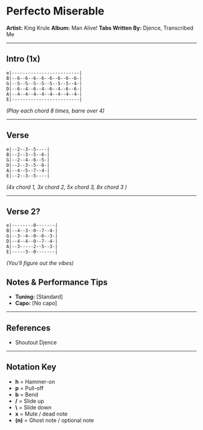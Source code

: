 # Perfecto Miserable

**Artist:** King Krule
**Album:** Man Alive!
**Tabs Written By:** Djence, Transcribed Me

---

## Intro (1x)

```plaintext
e|-------------------------|
B|--6--6--6--6--6--6--6--6-|
G|--5--5--5--5--5--5--5--4-|
D|--6--4--6--4--6--4--6--6-|
A|--4--4--4--4--4--4--4--4-|
E|-------------------------|
```
*(Play each chord 8 times, barre over 4)*


---

## Verse 

```plaintext
e|--2--3--5----|
B|--2--3--5--6-|
G|--2--4--6--5-|
D|--2--3--5--6-|
A|--4--5--7--4-|
E|--2--3--5----|
```

*(4x chord 1, 3x chord 2, 5x chord 3, 8x chord 3 )*


---

## Verse 2?
```plaintext
e|--------0-------|
B|--4--3--0--7--4-|
G|--3--4--0--6--3-|
D|--4--4--0--7--4-|
A|--3-----2--5--3-|
E|-----3--0-------|
```

*(You'll figure out the vibes)*


## Notes & Performance Tips

- **Tuning:** [Standard]  
- **Capo:** [No capo]  
---

## References

- Shoutout Djence

---

## Notation Key

- **h** = Hammer-on  
- **p** = Pull-off  
- **b** = Bend  
- **/** = Slide up  
- **\\** = Slide down  
- **x** = Mute / dead note  
- **(n)** = Ghost note / optional note
